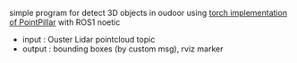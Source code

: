 simple program for detect 3D objects in oudoor using [torch implementation of PointPillar]([url](https://github.com/zhulf0804/PointPillars)) with ROS1 noetic
- input : Ouster Lidar pointcloud topic
- output : bounding boxes (by custom msg), rviz marker
